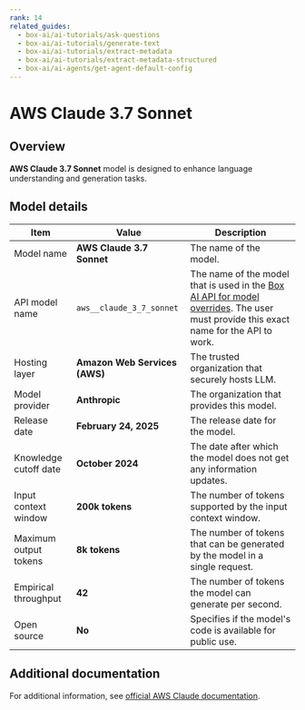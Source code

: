 ```yaml
---
rank: 14
related_guides:
  - box-ai/ai-tutorials/ask-questions
  - box-ai/ai-tutorials/generate-text
  - box-ai/ai-tutorials/extract-metadata
  - box-ai/ai-tutorials/extract-metadata-structured
  - box-ai/ai-agents/get-agent-default-config
---
```

# AWS Claude 3.7 Sonnet

## Overview

**AWS Claude 3.7 Sonnet** model is designed to enhance language understanding and generation tasks.

## Model details

| Item  | Value | Description |
|-----------|----------|----------|
|Model name|**AWS Claude 3.7 Sonnet**| The name of the model. | 
|API model name|`aws__claude_3_7_sonnet`| The name of the model that is used in the [Box AI API for model overrides][overrides]. The user must provide this exact name for the API to work. |
|Hosting layer|  **Amazon Web Services (AWS)** | The trusted organization that securely hosts LLM. |
|Model provider|**Anthropic**| The organization that provides this model. |
|Release date| **February 24, 2025** | The release date for the model.|
|Knowledge cutoff date| **October 2024**| The date after which the model does not get any information updates. |
|Input context window |**200k tokens**| The number of tokens supported by the input context window.| 
|Maximum output tokens | **8k tokens** |The number of tokens that can be generated by the model in a single request.| 
|Empirical throughput| **42** | The number of tokens the model can generate per second.|
|Open source | **No** | Specifies if the model's code is available for public use. |

## Additional documentation

For additional information, see [official AWS Claude documentation][aws-claude].

[aws-claude]: https://aws.amazon.com/bedrock/claude/
[overrides]: g://box-ai/ai-agents/ai-agent-overrides